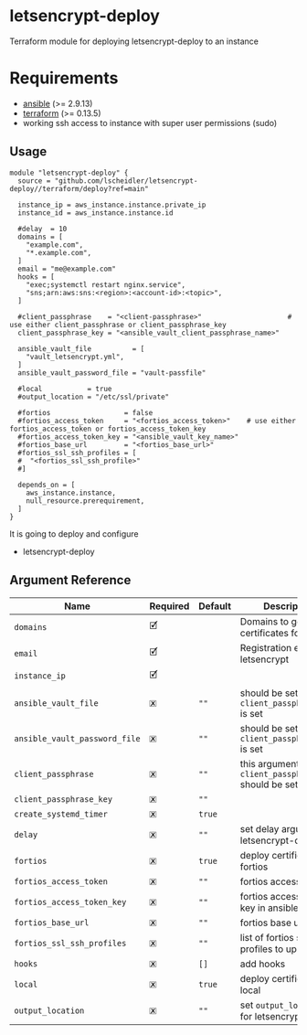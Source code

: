 # letsencrypt-deploy

Terraform module for deploying letsencrypt-deploy to an instance

# Requirements

- [ansible](https://www.ansible.com/) (>= 2.9.13)
- [terraform](https://www.terraform.io) (>= 0.13.5)
- working ssh access to instance with super user permissions (sudo)

## Usage

```
module "letsencrypt-deploy" {
  source = "github.com/lscheidler/letsencrypt-deploy//terraform/deploy?ref=main"

  instance_ip = aws_instance.instance.private_ip
  instance_id = aws_instance.instance.id

  #delay  = 10
  domains = [
    "example.com",
    "*.example.com",
  ]
  email = "me@example.com"
  hooks = [
    "exec;systemctl restart nginx.service",
    "sns;arn:aws:sns:<region>:<account-id>:<topic>",
  ]
  
  #client_passphrase    = "<client-passphrase>"                     # use either client_passphrase or client_passphrase_key
  client_passphrase_key = "<ansible_vault_client_passphrase_name>"

  ansible_vault_file          = [
    "vault_letsencrypt.yml",
  ]
  ansible_vault_password_file = "vault-passfile"

  #local           = true
  #output_location = "/etc/ssl/private"

  #fortios                  = false
  #fortios_access_token     = "<fortios_access_token>"    # use either fortios_access_token or fortios_access_token_key
  #fortios_access_token_key = "<ansible_vault_key_name>"
  #fortios_base_url         = "<fortios_base_url>"
  #fortios_ssl_ssh_profiles = [
  #  "<fortios_ssl_ssh_profile>"
  #]

  depends_on = [
    aws_instance.instance,
    null_resource.prerequirement,
  ]
}
```

It is going to deploy and configure
- letsencrypt-deploy

## Argument Reference

| Name                                    | Required  | Default                                   | Description                                             |
|-----------------------------------------|-----------|-------------------------------------------|---------------------------------------------------------|
| `domains`                               | 🗹         |                                           | Domains to get certificates for                         |
| `email`                                 | 🗹         |                                           | Registration email for letsencrypt                      |
| `instance_ip`                           | 🗹         |                                           |                                                         |
| `ansible_vault_file`                    | 🗷         | `""`                                      | should be set, if `client_passphrase_key` is set        |
| `ansible_vault_password_file`           | 🗷         | `""`                                      | should be set, if `client_passphrase_key` is set        |
| `client_passphrase`                     | 🗷         | `""`                                      | this argument or `client_passphrase_key` should be set  |
| `client_passphrase_key`                 | 🗷         | `""`                                      |                                                         |
| `create_systemd_timer`                  | 🗷         | `true`                                    |                                                         |
| `delay`                                 | 🗷         | `""`                                      | set delay argument for letsencrypt-deploy               |
| `fortios`                               | 🗷         | `true`                                    | deploy certificates on fortios                          |
| `fortios_access_token`                  | 🗷         | `""`                                      | fortios access token                                    |
| `fortios_access_token_key`              | 🗷         | `""`                                      | fortios access token key in ansible vault               |
| `fortios_base_url`                      | 🗷         | `""`                                      | fortios base url                                        |
| `fortios_ssl_ssh_profiles`              | 🗷         | `""`                                      | list of fortios ssl ssh profiles to update              |
| `hooks`                                 | 🗷         | `[]`                                      | add hooks                                               |
| `local`                                 | 🗷         | `true`                                    | deploy certificates local                               |
| `output_location`                       | 🗷         | `""`                                      | set `output_location` for letsencrypt-deploy            |
